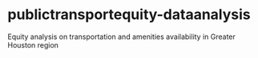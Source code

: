 # publictransportequity-dataanalysis
Equity analysis on transportation and amenities availability in Greater Houston region
